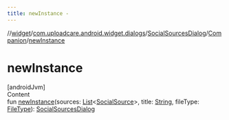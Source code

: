 ```yaml
---
title: newInstance -
---
```

//[widget](../../../index.md)/[com.uploadcare.android.widget.dialogs](../../index.md)/[SocialSourcesDialog](../index.md)/[Companion](index.md)/[newInstance](new-instance.md)



# newInstance  
[androidJvm]  
Content  
fun [newInstance](new-instance.md)(sources: [List](https://kotlinlang.org/api/latest/jvm/stdlib/kotlin.collections/-list/index.html)<[SocialSource](../../../com.uploadcare.android.widget.data/-social-source/index.md)>, title: [String](https://kotlinlang.org/api/latest/jvm/stdlib/kotlin/-string/index.html), fileType: [FileType](../../../com.uploadcare.android.widget.controller/-file-type/index.md)): [SocialSourcesDialog](../index.md)  



